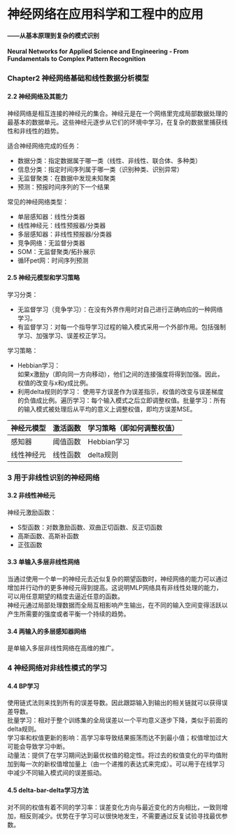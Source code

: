 # 神经网络在应用科学和工程中的应用
#### ——从基本原理到复杂的模式识别
**Neural Networks for Applied Science and Engineering - From Fundamentals to Complex Pattern Recognition**

### Chapter2 神经网络基础和线性数据分析模型
#### 2.2 神经网络及其能力
神经网络是相互连接的神经元的集合。神经元是在一个网络里完成局部数据处理的最基本的数据单元。这些神经元逐步从它们的环境中学习，在复杂的数据里捕获线性和非线性的趋势。  

适合神经网络完成的任务：  
* 数据分类：指定数据属于哪一类（线性、非线性、联合体、多种类）
* 信息分类：指定时间序列属于哪一类（识别种类、识别异常）
* 无监督聚类：在数据中发现未知聚类
* 预测：预报时间序列的下一个结果

常见的神经网络类型：  
* 单层感知器：线性分类器
* 线性神经元：线性预报器/分类器
* 多层感知器：非线性预报器/分类器
* 竞争网络：无监督分类器
* SOM：无监督聚类/拓扑展示
* 循环pet网：时间序列预测

#### 2.5 神经元模型和学习策略
学习分类：  
* 无监督学习（竞争学习）：在没有外界作用时对自己进行正确响应的一种网络学习。  
* 有监督学习：对每一个指导学习过程的输入模式采用一个外部作用。包括强制学习、加强学习、误差校正学习。  

学习策略：  
* Hebbian学习：  
  如果x激励y（即向同一方向移动），他们之间的连接强度将得到加强。因此，权值的改变与x和y成比例。  
* 利用delta规则的学习： 
  使用平方误差作为误差指示，权值的改变与误差梯度的负值成比例。遍历学习：每个输入模式之后立即调整权值。批量学习：所有的输入模式被处理后从平均的意义上调整权值，即均方误差MSE。  
  
|神经元模型|激活函数|学习策略（即如何调整权值）|
|:---|:---|:---|
|感知器|阈值函数|Hebbian学习|
|线性神经元|线性函数|delta规则|

### 3 用于非线性识别的神经网络
#### 3.2 非线性神经元
神经元激励函数：  
* S型函数：对数激励函数、双曲正切函数、反正切函数
* 高斯函数、高斯补函数
* 正弦函数  

#### 3.3 单输入多层非线性网络
当通过使用一个单一的神经元去近似复杂的期望函数时，神经网络的能力可以通过增加并行动作的更多神经元得到提高。这说明MLP网络具有非线性处理的能力，可以用任意期望的精度去逼近任意的函数。  
神经元通过局部处理数据而全局互相影响产生输出，在不同的输入空间变得活跃以产生所需要的强度或者平衡一个持续的趋势。  

#### 3.4 两输入的多层感知器网络
是单输入多层非线性网络在高维的推广。  

### 4 神经网络对非线性模式的学习
#### 4.4 BP学习
使用链式法则来找到所有的误差导数。因此跟踪输入到输出的相关链就可以获得误差导数。  
批量学习：相对于整个训练集的全局误差以一个平均意义逐步下降，类似于前面的delta规则。  
学习率和权值更新的影响：高学习率导致结果振荡而达不到最小值；权值增加过大可能会导致学习中断。  
动量法：提供了在学习期间达到最优权值的稳定性。将过去的权值变化的平均值附加到每一次的新权值增加量上（由一个递推的表达式来完成）。可以用于在线学习中减少不同输入模式间的误差振动。  

#### 4.5 delta-bar-delta学习方法
对不同的权值有着不同的学习率：误差变化方向与最近变化的方向相比，一致则增加，相反则减少。优势在于学习可以很快地发生，不需要通过反复试验寻找最优参数。
